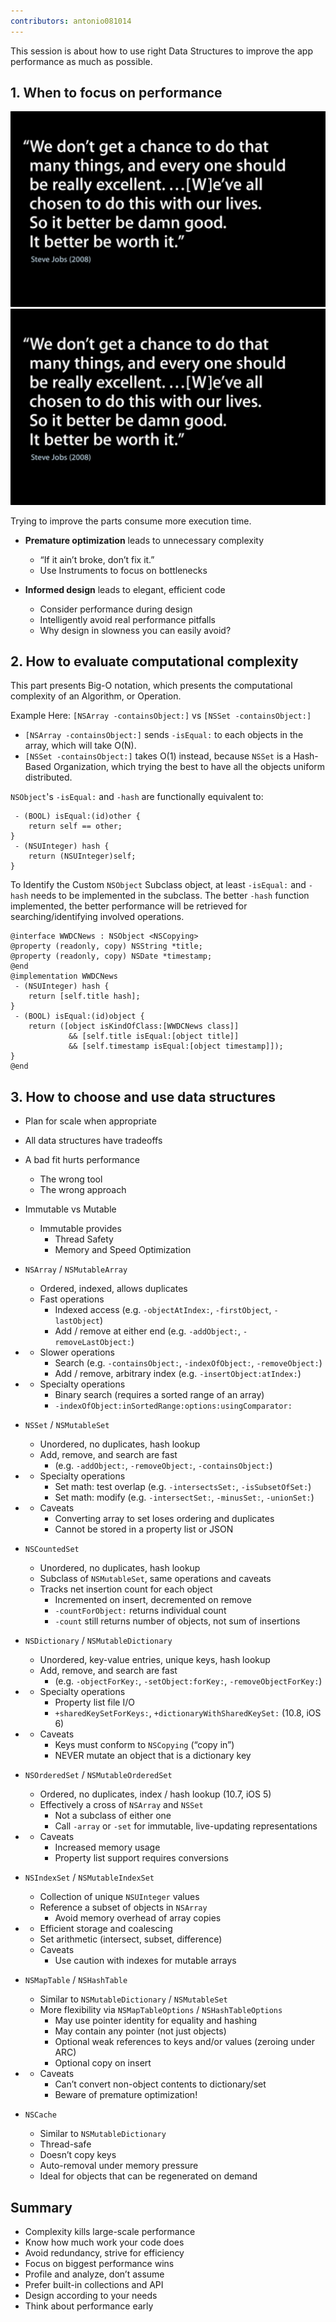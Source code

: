 ```yaml
---
contributors: antonio081014
---
```


This session is about how to use right Data Structures to improve the app performance as much as possible.

## 1. When to focus on performance

![Steve Quote 1][q1Image]
![Steve Quote 2][q1Image]

Trying to improve the parts consume more execution time.

- **Premature optimization** leads to unnecessary complexity

   	- “If it ain’t broke, don’t fix it.”
   	- Use Instruments to focus on bottlenecks

- **Informed design** leads to elegant, efficient code

   	- Consider performance during design
   	- Intelligently avoid real performance pitfalls
   	- Why design in slowness you can easily avoid?

	
## 2. How to evaluate computational complexity

This part presents Big-O notation, which presents the computational complexity of an Algorithm, or Operation.

Example Here:
`[NSArray -containsObject:]` vs `[NSSet -containsObject:]`

 - `[NSArray -containsObject:]` sends `-isEqual:` to each objects in the array, which will take O(N).
 - `[NSSet -containsObject:]` takes O(1) instead, because `NSSet` is a Hash-Based Organization, which trying the best to have all the objects uniform distributed.

`NSObject`'s `-isEqual:` and `-hash` are functionally equivalent to:

```objc
 - (BOOL) isEqual:(id)other {
	return self == other;
}
 - (NSUInteger) hash {
	return (NSUInteger)self;
}
```

To Identify the Custom `NSObject` Subclass object, at least `-isEqual:` and `-hash` needs to be implemented in the subclass. The better `-hash` function implemented, the better performance will be retrieved for searching/identifying involved operations.

```objc
@interface WWDCNews : NSObject <NSCopying>
@property (readonly, copy) NSString *title;
@property (readonly, copy) NSDate *timestamp;
@end
@implementation WWDCNews
 - (NSUInteger) hash {
	return [self.title hash];
}
 - (BOOL) isEqual:(id)object {
	return ([object isKindOfClass:[WWDCNews class]]
			 && [self.title isEqual:[object title]]
			 && [self.timestamp isEqual:[object timestamp]]);
}
@end
```

## 3. How to choose and use data structures

- Plan for scale when appropriate
- All data structures have tradeoffs
- A bad fit hurts performance
	- The wrong tool
	- The wrong approach

- Immutable vs Mutable
	- Immutable provides
		- Thread Safety
		- Memory  and Speed Optimization

- `NSArray` / `NSMutableArray`
	- Ordered, indexed, allows duplicates
	- Fast operations
		- Indexed access (e.g. `-objectAtIndex:`, `-firstObject`, `-lastObject`)
		- Add / remove at either end (e.g. `-addObject:`, `-removeLastObject:`)

-  
	- Slower operations
		- Search (e.g. `-containsObject:`, `-indexOfObject:`, `-removeObject:`)
		- Add / remove, arbitrary index (e.g. `-insertObject:atIndex:`)

-  
	- Specialty operations
		- Binary search (requires a sorted range of an array)
		- `-indexOfObject:inSortedRange:options:usingComparator:`

- `NSSet` / `NSMutableSet`
	- Unordered, no duplicates, hash lookup
	- Add, remove, and search are fast
		- (e.g. `-addObject:`, `-removeObject:`, `-containsObject:`)

-  
	- Specialty operations
		- Set math: test overlap (e.g. `-intersectsSet:`, `-isSubsetOfSet:`)
		- Set math: modify (e.g. `-intersectSet:`, `-minusSet:`, `-unionSet:`)

-  
	- Caveats
		- Converting array to set loses ordering and duplicates
		- Cannot be stored in a property list or JSON

- `NSCountedSet`
	- Unordered, no duplicates, hash lookup
	- Subclass of `NSMutableSet`, same operations and caveats
	- Tracks net insertion count for each object
		- Incremented on insert, decremented on remove
		- `-countForObject:` returns individual count
		- `-count` still returns number of objects, not sum of insertions

- `NSDictionary` / `NSMutableDictionary`
	- Unordered, key-value entries, unique keys, hash lookup
	- Add, remove, and search are fast
		- (e.g. `-objectForKey:`, `-setObject:forKey:`, `-removeObjectForKey:`)

-  
	- Specialty operations
		- Property list file I/O
		- `+sharedKeySetForKeys:`, `+dictionaryWithSharedKeySet:` (10.8, iOS 6)

-  
	- Caveats
		- Keys must conform to `NSCopying` (“copy in”)
		- NEVER mutate an object that is a dictionary key

- `NSOrderedSet` / `NSMutableOrderedSet`
	- Ordered, no duplicates, index / hash lookup (10.7, iOS 5)
	- Effectively a cross of `NSArray` and `NSSet`
		- Not a subclass of either one
		- Call `-array` or `-set` for immutable, live-updating representations

-  
	- Caveats
		- Increased memory usage
		- Property list support requires conversions

- `NSIndexSet` / `NSMutableIndexSet`
	- Collection of unique `NSUInteger` values
	- Reference a subset of objects in `NSArray`
		- Avoid memory overhead of array copies

-  
	- Efficient storage and coalescing
	- Set arithmetic (intersect, subset, difference)
	- Caveats
		- Use caution with indexes for mutable arrays

- `NSMapTable` / `NSHashTable`
	- Similar to `NSMutableDictionary` / `NSMutableSet`
	- More flexibility via `NSMapTableOptions` / `NSHashTableOptions`
		- May use pointer identity for equality and hashing
		- May contain any pointer (not just objects)
		- Optional weak references to keys and/or values (zeroing under ARC)
		- Optional copy on insert

-  
	- Caveats
		- Can’t convert non-object contents to dictionary/set
		- Beware of premature optimization!

- `NSCache`
	- Similar to `NSMutableDictionary`
	- Thread-safe
	- Doesn’t copy keys
	- Auto-removal under memory pressure
	- Ideal for objects that can be regenerated on demand

## Summary

- Complexity kills large-scale performance
- Know how much work your code does
- Avoid redundancy, strive for efficiency
- Focus on biggest performance wins
- Profile and analyze, don’t assume
- Prefer built-in collections and API
- Design according to your needs
- Think about performance early

[q1Image]: ../../../images/notes/wwdc13/224/q1.png
[q2Image]: ../../../images/notes/wwdc13/224/q2.png